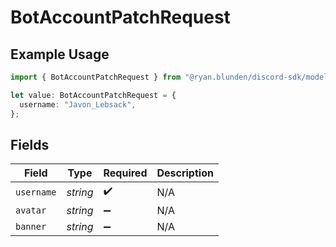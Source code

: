 # BotAccountPatchRequest

## Example Usage

```typescript
import { BotAccountPatchRequest } from "@ryan.blunden/discord-sdk/models/components";

let value: BotAccountPatchRequest = {
  username: "Javon_Lebsack",
};
```

## Fields

| Field              | Type               | Required           | Description        |
| ------------------ | ------------------ | ------------------ | ------------------ |
| `username`         | *string*           | :heavy_check_mark: | N/A                |
| `avatar`           | *string*           | :heavy_minus_sign: | N/A                |
| `banner`           | *string*           | :heavy_minus_sign: | N/A                |